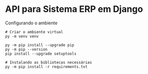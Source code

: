 # API para Sistema ERP em Django

Configurando o ambiente

```dash
# Criar o ambiente virtual
py -m venv venv

py -m pip install --upgrade pip
py -m pip --version
pip install --upgrade setuptools

# Instalando as bibliotecas necessárias
py -m pip install -r requirements.txt
```